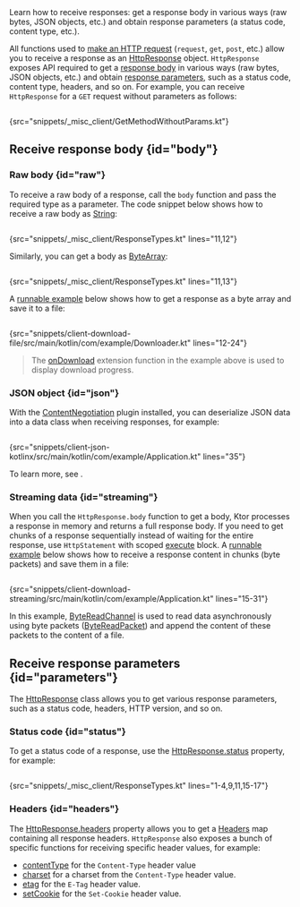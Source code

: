 [//]: # (title: Receiving responses)

<excerpt>
Learn how to receive responses: get a response body in various ways (raw bytes, JSON objects, etc.) and obtain response parameters (a status code, content type, etc.).
</excerpt>

All functions used to [make an HTTP request](request.md) (`request`, `get`, `post`, etc.) allow you to receive a response as an [HttpResponse](https://api.ktor.io/ktor-client/ktor-client-core/ktor-client-core/io.ktor.client.statement/-http-response/index.html) object. `HttpResponse` exposes API required to get a [response body](#body) in various ways (raw bytes, JSON objects, etc.) and obtain [response parameters](#parameters), such as a status code, content type, headers, and so on. For example, you can receive `HttpResponse` for a `GET` request without parameters as follows:

```kotlin
```
{src="snippets/_misc_client/GetMethodWithoutParams.kt"}


## Receive response body {id="body"}

### Raw body {id="raw"}

To receive a raw body of a response, call the `body` function and pass the required type as a parameter. The code snippet below shows how to receive a raw body as [String](https://kotlinlang.org/api/latest/jvm/stdlib/kotlin/-string/):

```kotlin
```
{src="snippets/_misc_client/ResponseTypes.kt" lines="11,12"}

Similarly, you can get a body as [ByteArray](https://kotlinlang.org/api/latest/jvm/stdlib/kotlin/-byte-array/):

```kotlin
```
{src="snippets/_misc_client/ResponseTypes.kt" lines="11,13"}

A [runnable example](https://github.com/ktorio/ktor-documentation/tree/%branch-name%/codeSnippets/snippets/client-download-file) below shows how to get a response as a byte array and save it to a file:
```kotlin
```
{src="snippets/client-download-file/src/main/kotlin/com/example/Downloader.kt" lines="12-24"}

> The [onDownload](https://api.ktor.io/ktor-client/ktor-client-core/ktor-client-core/io.ktor.client.features/on-download.html) extension function in the example above is used to display download progress.

### JSON object {id="json"}

With the [ContentNegotiation](serialization-client.md) plugin installed, you can deserialize JSON data into a data class when receiving responses, for example:

```kotlin
```
{src="snippets/client-json-kotlinx/src/main/kotlin/com/example/Application.kt" lines="35"}

To learn more, see [](serialization-client.md#receive_send_data).


### Streaming data {id="streaming"}

When you call the `HttpResponse.body` function to get a body, Ktor processes a response in memory and returns a full response body. If you need to get chunks of a response sequentially instead of waiting for the entire response, use `HttpStatement` with scoped [execute](https://api.ktor.io/ktor-client/ktor-client-core/ktor-client-core/io.ktor.client.statement/-http-statement/execute.html) block. A [runnable example](https://github.com/ktorio/ktor-documentation/tree/%branch-name%/codeSnippets/snippets/client-download-streaming) below shows how to receive a response content in chunks (byte packets) and save them in a file:

```kotlin
```
{src="snippets/client-download-streaming/src/main/kotlin/com/example/Application.kt" lines="15-31"}

In this example, [ByteReadChannel](https://api.ktor.io/ktor-io/ktor-io/io.ktor.utils.io/-byte-read-channel/index.html) is used to read data asynchronously using byte packets ([ByteReadPacket](https://api.ktor.io/ktor-io/ktor-io/io.ktor.utils.io.core/-byte-read-packet/index.html)) and append the content of these packets to the content of a file.


## Receive response parameters {id="parameters"}

The [HttpResponse](https://api.ktor.io/ktor-client/ktor-client-core/ktor-client-core/io.ktor.client.statement/-http-response/index.html) class allows you to get various response parameters, such as a status code, headers, HTTP version, and so on.

### Status code {id="status"}

To get a status code of a response, use the [HttpResponse.status](https://api.ktor.io/ktor-client/ktor-client-core/ktor-client-core/io.ktor.client.statement/-http-response/status.html) property, for example:

```kotlin
```
{src="snippets/_misc_client/ResponseTypes.kt" lines="1-4,9,11,15-17"}


### Headers {id="headers"}
The [HttpResponse.headers](https://api.ktor.io/ktor-http/ktor-http/io.ktor.http/-http-message/headers.html) property allows you to get a [Headers](https://api.ktor.io/ktor-http/ktor-http/io.ktor.http/-headers/index.html) map containing all response headers. `HttpResponse` also exposes a bunch of specific functions for receiving specific header values, for example:
* [contentType](https://api.ktor.io/ktor-http/ktor-http/io.ktor.http/content-type.html) for the `Content-Type` header value
* [charset](https://api.ktor.io/ktor-http/ktor-http/io.ktor.http/charset.html) for a charset from the `Content-Type` header value.
* [etag](https://api.ktor.io/ktor-http/ktor-http/io.ktor.http/etag.html) for the `E-Tag` header value.
* [setCookie](https://api.ktor.io/ktor-http/ktor-http/io.ktor.http/set-cookie.html) for the `Set-Cookie` header value.



